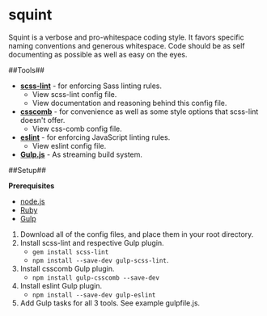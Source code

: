 squint
======

Squint is a verbose and pro-whitespace coding style. It favors specific naming conventions and generous whitespace. Code should be as self documenting as possible as well as easy on the eyes.

##Tools##
* **[scss-lint]()** - for enforcing Sass linting rules.
	* View scss-lint config file.
	* View documentation and reasoning behind this 	  config file.
* **[csscomb]()** - for convenience as well as some style options that scss-lint doesn't offer.
	* View css-comb config file.
* **[eslint]()** - for enforcing JavaScript linting rules.
	* View eslint config file.
* **[Gulp.js]()** - As streaming build system.

##Setup##

**Prerequisites**

* [node.js](http://nodejs.org/)
* [Ruby](https://www.ruby-lang.org/en/)
* [Gulp](https://github.com/gulpjs/gulp/)

1. Download all of the config files, and place them in your root directory.
2. Install scss-lint and respective Gulp plugin.
	* `gem install scss-lint`
	* `npm install --save-dev gulp-scss-lint`.
3. Install csscomb Gulp plugin.
	* `npm install gulp-csscomb --save-dev`
4. Install eslint Gulp plugin.
	* `npm install --save-dev gulp-eslint`
5. Add Gulp tasks for all 3 tools. See example gulpfile.js.